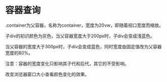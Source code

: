 <script setup>
    import ContainerQueryDemo from './容器查询示例.vue'
    
</script>

# 容器查询

.container为父容器，名称为container，宽度为20vw，即随着视口宽度而缩放。

子div的初识颜色为灰色，当父容器宽度大于200px时，子div会变成浅蓝色。

当父容器的宽度大于300px时，子div会变成蓝色，同时宽度由固定值改为父容器宽度的80%。 

注意：容器的宽度变化只影响其子代和后代，其它的不受影响。 

改变浏览器窗口大小查看颜色变化的效果。

<ContainerQueryDemo />


